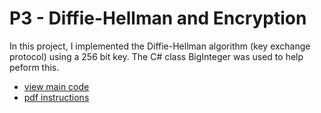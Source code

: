 # P3 - Diffie-Hellman and Encryption

In this project, I implemented the Diffie-Hellman algorithm (key exchange protocol) using a 256 bit key. The C# class BigInteger was used to help peform this.

* [view main code](./P3/Program.cs)
* [pdf instructions](../p3_instructions.pdf)


